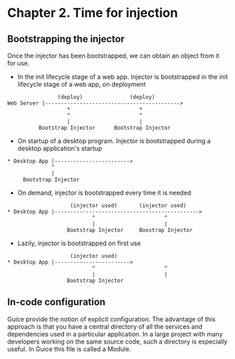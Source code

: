 # Chapter 2. Time for injection

## Bootstrapping the injector

Once the injector has been bootstrapped, we can obtain an object from it for use.

- In the init lifecycle stage of a web app. Injector is bootstrapped in the init lifecycle stage of a web app, on deployment

```
                (deploy)               (deploy)
Web Server |------------------------------------------->
                   *                      *
                   ^                      ^
                   |                      |
          Bootstrap Injector      Bootstrap Injector
```

- On startup of a desktop program. Injector is bootstrapped during a desktop application's startup

```
* Desktop App |------------------------>
              ^
              |
     Bootstrap Injector
```

- On demand, injector is bootstrapped every time it is needed

```
                    (injector used)       (injector used)
* Desktop App |---------------------------------------------->
                           ^                      ^
                           |                      |
                   Bootstrap Injector     Boostrap Injector
```

- Lazily, injector is bootstrapped on first use

```
                    (injector used)
* Desktop App |------------------------>
                           ^                      ^
                           |                      |
                   Bootstrap Injector
```

## In-code configuration
Guice provide the notion of explicit configuration. The advantage of this approach is that you have a central directory
of all the services and dependencies used in a particular application. In a large project with many developers working
on the same source code, such a directory is especially useful. In Guice this file is called a Module.


